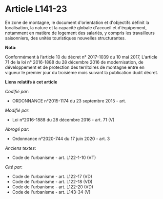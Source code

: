 # Article L141-23

En zone de montagne, le document d'orientation et d'objectifs définit la  localisation, la nature et la capacité globale
d'accueil et  d'équipement, notamment en matière de logement des salariés, y compris  les travailleurs saisonniers, des
unités touristiques nouvelles  structurantes.

**Nota:**

Conformément à l’article 10 du décret n° 2017-1039 du 10 mai 2017, L'article 71 de la loi n° 2016-1888 du 28 décembre 2016 de
modernisation, de développement et de protection des territoires de montagne entre en vigueur le premier jour du troisième
mois suivant la publication dudit décret.

**Liens relatifs à cet article**

_Codifié par_:

  - ORDONNANCE n°2015-1174 du 23 septembre 2015 - art.

_Modifié par_:

  - Loi n°2016-1888 du 28 décembre 2016 - art. 71 (V)

_Abrogé par_:

  - Ordonnance n°2020-744 du 17 juin 2020 - art. 3

_Anciens textes_:

  - Code de l'urbanisme - art. L122-1-10 (VT)

_Cité par_:

  - Code de l'urbanisme - art. L122-17 (VD)
  - Code de l'urbanisme - art. L122-18 (VD)
  - Code de l'urbanisme - art. L122-20 (VD)
  - Code de l'urbanisme - art. L143-34 (V)
